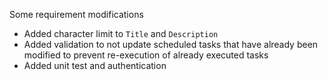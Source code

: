 Some requirement modifications
- Added character limit to `Title` and `Description`
- Added validation to not update scheduled tasks that have already been modified to prevent re-execution of already executed tasks
- Added unit test and authentication
